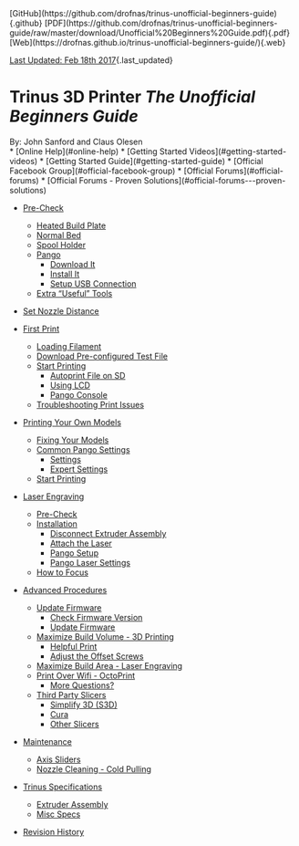 <div class="above_title_links">
<div class="other_sources">
  [GitHub](https://github.com/drofnas/trinus-unofficial-beginners-guide){.github}
  [PDF](https://github.com/drofnas/trinus-unofficial-beginners-guide/raw/master/download/Unofficial%20Beginners%20Guide.pdf){.pdf}
  [Web](https://drofnas.github.io/trinus-unofficial-beginners-guide/){.web}
</div>

  [Last Updated: Feb 18th 2017](#revision-history){.last_updated}
</div>

# Trinus 3D Printer *The Unofficial Beginners Guide*

<div class="author">By: John Sanford and Claus Olesen</div>

<div class="toc">
* [Online Help](#online-help)
    * [Getting Started Videos](#getting-started-videos)
    * [Getting Started Guide](#getting-started-guide)
    * [Official Facebook Group](#official-facebook-group)
    * [Official Forums](#official-forums)
    * [Official Forums - Proven Solutions](#official-forums---proven-solutions)

* [Pre-Check](#pre-check)
    * [Heated Build Plate](#heated-build-plate)
    * [Normal Bed](#normal-bed)
    * [Spool Holder](#spool-holder)
    * [Pango](#pango)
        * [Download It](#download-it)
        * [Install It](#install-it)
        * [Setup USB Connection](#setup-usb-connection)
    * [Extra “Useful” Tools](#extra-useful-tools)
  
* [Set Nozzle Distance](#set-nozzle-distance)

* [First Print](#first-print)
    * [Loading Filament](#loading-filament)
    * [Download Pre-configured Test File](#download-pre-configured-test-file)
    * [Start Printing](#start-printing)
        * [Autoprint File on SD](#autoprint-file-on-sd)
        * [Using LCD](#using-lcd)
        * [Pango Console](#pango-console)
    * [Troubleshooting Print Issues](#troubleshooting-print-issues)

* [Printing Your Own Models](#printing-your-own-models)
    * [Fixing Your Models](#fixing-your-models)
    * [Common Pango Settings](#common-pango-settings)
        * [Settings](#settings)
        * [Expert Settings](#expert-settings)
    * [Start Printing](#start-printing)

* [Laser Engraving](#laser-engraving)
    * [Pre-Check](#pre-check-1)
    * [Installation](#installation)
        * [Disconnect Extruder Assembly](#disconnect-extruder-assembly)
        * [Attach the Laser](#attach-the-laser)
        * [Pango Setup](#pango-setup)
        * [Pango Laser Settings](#pango-laser-settings)
    * [How to Focus](#how-to-focus)

* [Advanced Procedures](#advanced-procedures)
    * [Update Firmware](#update-firmware)
        * [Check Firmware Version](#check-firmware-version)
        * [Update Firmware](#update-firmware)
    * [Maximize Build Volume - 3D Printing](#maximize-build-volume---3d-printing)
        * [Helpful Print](#helpful-print)
        * [Adjust the Offset Screws](#adjust-the-offset-screws)
    * [Maximize Build Area - Laser Engraving](#maximize-build-area---laser-engraving)
    * [Print Over Wifi - OctoPrint](#print-over-wifi---octoprint)
        * [More Questions?](#more-questions)
    * [Third Party Slicers](#third-party-slicers)
        * [Simplify 3D (S3D)](#simplify-3d-s3d)
        * [Cura](#cura)
        * [Other Slicers](#other-slicers)
* [Maintenance](#maintenance)
    * [Axis Sliders](#axis-sliders)
    * [Nozzle Cleaning - Cold Pulling](#nozzle-cleaning---cold-pulling)

* [Trinus Specifications](#trinus-specifications)
    * [Extruder Assembly](#extruder-assembly)
    * [Misc Specs](#misc-specs)

* [Revision History](#revision-history)
</div>
